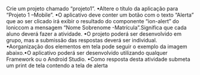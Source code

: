 Crie um projeto chamado “projeto1”.
•Altere o título da aplicação para “Projeto 1 –Mobile”.
•O aplicativo deve conter um botão com o texto “Alerta” que ao ser clicado irá exibir o resultado do componente “ion-alert” do Ioniccom a mensagem “Nome Sobrenome -Matrícula”.Significa que cada aluno deverá fazer a atividade.
•O projeto poderá ser desenvolvido em grupo, mas a submissão das respostas deverá ser individual.
•Aorganização dos elementos em tela pode seguir o exemplo da imagem abaixo.•O  aplicativo  poderá  ser  desenvolvido  utilizando  qualquer Framework ou o Android Studio.
•Como  resposta  desta  atividade  submeta  um  print  de  tela contendo a tela de alerta 
